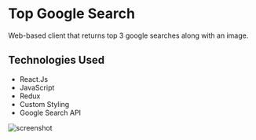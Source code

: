 # Top Google Search

Web-based client that returns top 3 google searches along with an image.


## Technologies Used
- React.Js
- JavaScript
- Redux
- Custom Styling
- Google Search API


![screenshot](./images/topGoogleSearch1.gif?raw=true)


